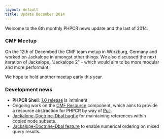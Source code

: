 ```yaml
---
layout: default
title: Update December 2014
---
```


Welcome to the 6th monthly PHPCR news update and the last of 2014.

### CMF Meetup

On the 12th of Decembed the CMF team metup in Würzburg, Germany and worked on
Jackalope in amongst other things. We also discussed the next iteration of
Jackalope, "Jackalope 2" - which would aim to be more modular and more
performant.

We hope to hold another meetup early this year.

### Development news

- **PHPCR Shell**: [1.0
  release](https://github.com/phpcr/phpcr-shell/blob/master/CHANGELOG.md) is imminent
- Ongoing work on the [CMF Resource](https://github.com/symfony-cmf/resource)
  component, which aims to provide a resource abstraction for PHPCR by way of
  [Puli](https://github.com/puli/pilo).
- [Jackalope-Doctrine-Dbal bugfix](https://github.com/jackalope/jackalope-doctrine-dbal/pull/236) for 
  maintaining references within copied node subsets.
- [Jackalope-Doctrine-Dbal feature](https://github.com/jackalope/jackalope-doctrine-dbal/pull/236) to
  enable numerical ordering on mixed query results.
